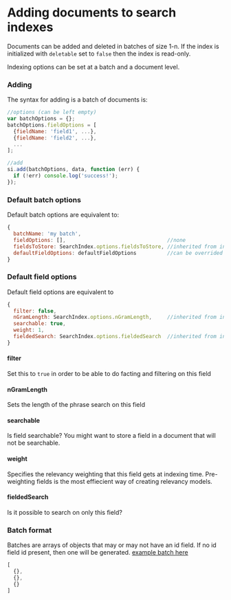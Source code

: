 # Adding documents to search indexes

Documents can be added and deleted in batches of size 1-n. If the
index is initialized with `deletable` set to `false` then the index is
read-only.

Indexing options can be set at a batch and a document level.


### Adding

The syntax for adding is a batch of documents is:

```javascript
//options (can be left empty)
var batchOptions = {};
batchOptions.fieldOptions = [
  {fieldName: 'field1', ...},
  {fieldName: 'field2', ...},
  ...
];

//add
si.add(batchOptions, data, function (err) {
  if (!err) console.log('success!');
});
```

### Default batch options

Default batch options are equivalent to:

```javascript
{
  batchName: 'my batch',
  fieldOptions: [],                                 //none
  fieldsToStore: SearchIndex.options.fieldsToStore, //inherited from initialization options
  defaultFieldOptions: defaultFieldOptions          //can be overrided per field
}
```

### Default field options

Default field options are equivalent to

```javascript
{
  filter: false,
  nGramLength: SearchIndex.options.nGramLength,     //inherited from initialization options
  searchable: true,
  weight: 1,
  fieldedSearch: SearchIndex.options.fieldedSearch  //inherited from initialization options
}
```

#### filter

Set this to `true` in order to be able to do facting and filtering on
this field

#### nGramLength

Sets the length of the phrase search on this field

#### searchable

Is field searchable? You might want to store a field in a document
that will not be searchable.

#### weight

Specifies the relevancy weighting that this field gets at indexing
time. Pre-weighting fields is the most effiecient way of creating
relevancy models.

#### fieldedSearch

Is it possible to search on only this field?


### Batch format

Batches are arrays of objects that may or may not have an id field. If
no id field id present, then one will be generated. [example batch here](https://raw.githubusercontent.com/fergiemcdowall/reuters-21578-json/master/data/full/reuters-000.json)

```javascript
[
  {},
  {},
  {}
]
```


